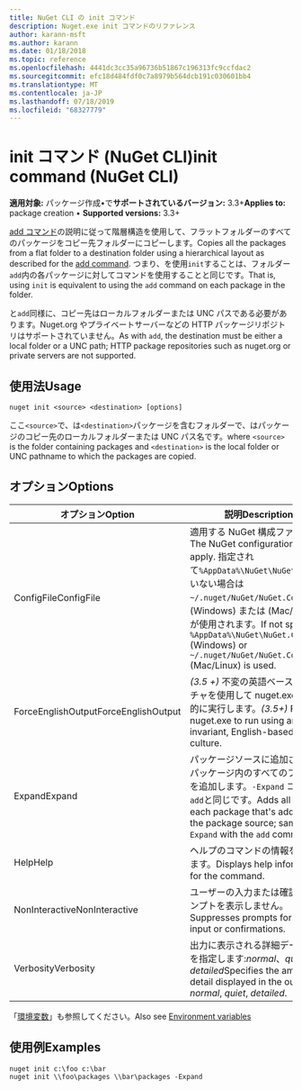 ```yaml
---
title: NuGet CLI の init コマンド
description: Nuget.exe init コマンドのリファレンス
author: karann-msft
ms.author: karann
ms.date: 01/18/2018
ms.topic: reference
ms.openlocfilehash: 4441dc3cc35a96736b51867c196313fc9ccfdac2
ms.sourcegitcommit: efc18d484fdf0c7a8979b564dcb191c030601bb4
ms.translationtype: MT
ms.contentlocale: ja-JP
ms.lasthandoff: 07/18/2019
ms.locfileid: "68327779"
---
```

# <a name="init-command-nuget-cli"></a><span data-ttu-id="641ca-103">init コマンド (NuGet CLI)</span><span class="sxs-lookup"><span data-stu-id="641ca-103">init command (NuGet CLI)</span></span>

<span data-ttu-id="641ca-104">**適用対象:** パッケージ作成&bullet;で**サポートされているバージョン:** 3.3+</span><span class="sxs-lookup"><span data-stu-id="641ca-104">**Applies to:** package creation &bullet; **Supported versions:** 3.3+</span></span>

<span data-ttu-id="641ca-105">[add コマンド](cli-ref-add.md)の説明に従って階層構造を使用して、フラットフォルダーのすべてのパッケージをコピー先フォルダーにコピーします。</span><span class="sxs-lookup"><span data-stu-id="641ca-105">Copies all the packages from a flat folder to a destination folder using a hierarchical layout as described for the [add command](cli-ref-add.md).</span></span> <span data-ttu-id="641ca-106">つまり、を使用`init`することは、フォルダー `add`内の各パッケージに対してコマンドを使用することと同じです。</span><span class="sxs-lookup"><span data-stu-id="641ca-106">That is, using `init` is equivalent to using the `add` command on each package in the folder.</span></span>

<span data-ttu-id="641ca-107">と`add`同様に、コピー先はローカルフォルダーまたは UNC パスである必要があります。Nuget.org やプライベートサーバーなどの HTTP パッケージリポジトリはサポートされていません。</span><span class="sxs-lookup"><span data-stu-id="641ca-107">As with `add`, the destination must be either a local folder or a UNC path; HTTP package repositories such as nuget.org or private servers are not supported.</span></span>

## <a name="usage"></a><span data-ttu-id="641ca-108">使用法</span><span class="sxs-lookup"><span data-stu-id="641ca-108">Usage</span></span>

```cli
nuget init <source> <destination> [options]
```

<span data-ttu-id="641ca-109">ここ`<source>`で、は`<destination>`パッケージを含むフォルダーで、はパッケージのコピー先のローカルフォルダーまたは UNC パス名です。</span><span class="sxs-lookup"><span data-stu-id="641ca-109">where `<source>` is the folder containing packages and `<destination>` is the local folder or UNC pathname to which the packages are copied.</span></span>

## <a name="options"></a><span data-ttu-id="641ca-110">オプション</span><span class="sxs-lookup"><span data-stu-id="641ca-110">Options</span></span>

| <span data-ttu-id="641ca-111">オプション</span><span class="sxs-lookup"><span data-stu-id="641ca-111">Option</span></span> | <span data-ttu-id="641ca-112">説明</span><span class="sxs-lookup"><span data-stu-id="641ca-112">Description</span></span> |
| --- | --- |
| <span data-ttu-id="641ca-113">ConfigFile</span><span class="sxs-lookup"><span data-stu-id="641ca-113">ConfigFile</span></span> | <span data-ttu-id="641ca-114">適用する NuGet 構成ファイル。</span><span class="sxs-lookup"><span data-stu-id="641ca-114">The NuGet configuration file to apply.</span></span> <span data-ttu-id="641ca-115">指定されて`%AppData%\NuGet\NuGet.Config`いない場合は`~/.nuget/NuGet/NuGet.Config` 、(Windows) または (Mac/Linux) が使用されます。</span><span class="sxs-lookup"><span data-stu-id="641ca-115">If not specified, `%AppData%\NuGet\NuGet.Config` (Windows) or `~/.nuget/NuGet/NuGet.Config` (Mac/Linux) is used.</span></span>|
| <span data-ttu-id="641ca-116">ForceEnglishOutput</span><span class="sxs-lookup"><span data-stu-id="641ca-116">ForceEnglishOutput</span></span> | <span data-ttu-id="641ca-117">*(3.5 +)* 不変の英語ベースのカルチャを使用して nuget.exe を強制的に実行します。</span><span class="sxs-lookup"><span data-stu-id="641ca-117">*(3.5+)* Forces nuget.exe to run using an invariant, English-based culture.</span></span> |
| <span data-ttu-id="641ca-118">Expand</span><span class="sxs-lookup"><span data-stu-id="641ca-118">Expand</span></span> | <span data-ttu-id="641ca-119">パッケージソースに追加された各パッケージ内のすべてのファイルを追加します。`-Expand` コマンド`add`と同じです。</span><span class="sxs-lookup"><span data-stu-id="641ca-119">Adds all files in each package that's added to the package source; same as `-Expand` with the `add` command.</span></span> |
| <span data-ttu-id="641ca-120">Help</span><span class="sxs-lookup"><span data-stu-id="641ca-120">Help</span></span> | <span data-ttu-id="641ca-121">ヘルプのコマンドの情報を表示します。</span><span class="sxs-lookup"><span data-stu-id="641ca-121">Displays help information for the command.</span></span> |
| <span data-ttu-id="641ca-122">NonInteractive</span><span class="sxs-lookup"><span data-stu-id="641ca-122">NonInteractive</span></span> | <span data-ttu-id="641ca-123">ユーザーの入力または確認のプロンプトを表示しません。</span><span class="sxs-lookup"><span data-stu-id="641ca-123">Suppresses prompts for user input or confirmations.</span></span> |
| <span data-ttu-id="641ca-124">Verbosity</span><span class="sxs-lookup"><span data-stu-id="641ca-124">Verbosity</span></span> | <span data-ttu-id="641ca-125">出力に表示される詳細データの量を指定します:*normal*、*quiet*、*detailed*</span><span class="sxs-lookup"><span data-stu-id="641ca-125">Specifies the amount of detail displayed in the output: *normal*, *quiet*, *detailed*.</span></span> |

<span data-ttu-id="641ca-126">「[環境変数](cli-ref-environment-variables.md)」も参照してください。</span><span class="sxs-lookup"><span data-stu-id="641ca-126">Also see [Environment variables](cli-ref-environment-variables.md)</span></span>

## <a name="examples"></a><span data-ttu-id="641ca-127">使用例</span><span class="sxs-lookup"><span data-stu-id="641ca-127">Examples</span></span>

```cli
nuget init c:\foo c:\bar
nuget init \\foo\packages \\bar\packages -Expand
```
